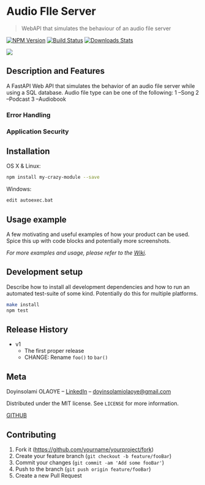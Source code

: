 # Audio FIle Server
> WebAPI that simulates the behaviour of an audio file server

[![NPM Version][npm-image]][npm-url]
[![Build Status][travis-image]][travis-url]
[![Downloads Stats][npm-downloads]][npm-url]

![](header.png)

## Description and Features
A FastAPI Web API that simulates the behavior of an audio file server while using a SQL database.
Audio file type can be one of the following:
1 –Song
2 –Podcast
3 –Audiobook

### Error Handling

### Application Security


## Installation

OS X & Linux:

```sh
npm install my-crazy-module --save
```

Windows:

```sh
edit autoexec.bat
```

## Usage example

A few motivating and useful examples of how your product can be used. Spice this up with code blocks and potentially more screenshots.

_For more examples and usage, please refer to the [Wiki][wiki]._

## Development setup

Describe how to install all development dependencies and how to run an automated test-suite of some kind. Potentially do this for multiple platforms.

```sh
make install
npm test
```

## Release History

* v1
    * The first proper release
    * CHANGE: Rename `foo()` to `bar()`


## Meta

Doyinsolami OLAOYE – [LinkedIn](https://www.linkedin.com/in/doyinsolami-olaoye/) – doyinsolamiolaoye@gmail.com

Distributed under the MIT license. See ``LICENSE`` for more information.

[GITHUB](https://github.com/doyinsolamiolaoye/)

## Contributing

1. Fork it (<https://github.com/yourname/yourproject/fork>)
2. Create your feature branch (`git checkout -b feature/fooBar`)
3. Commit your changes (`git commit -am 'Add some fooBar'`)
4. Push to the branch (`git push origin feature/fooBar`)
5. Create a new Pull Request

<!-- Markdown link & img dfn's -->
[npm-image]: https://img.shields.io/npm/v/datadog-metrics.svg?style=flat-square
[npm-url]: https://npmjs.org/package/datadog-metrics
[npm-downloads]: https://img.shields.io/npm/dm/datadog-metrics.svg?style=flat-square
[travis-image]: https://img.shields.io/travis/dbader/node-datadog-metrics/master.svg?style=flat-square
[travis-url]: https://travis-ci.org/dbader/node-datadog-metrics
[wiki]: https://github.com/yourname/yourproject/wiki
